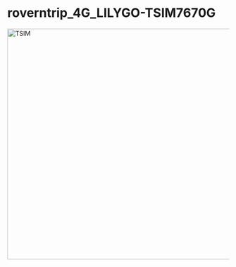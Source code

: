 # roverntrip_4G_LILYGO-TSIM7670G

<img width="1064" height="524" alt="TSIM" src="https://github.com/user-attachments/assets/4613c839-8eb9-4493-aebc-d72133dd5078" />
